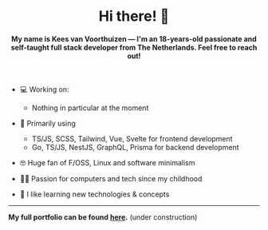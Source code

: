 <h1 align="center">Hi there! 👋</h1>
<h4 align="center">My name is Kees van Voorthuizen — I'm an 18-years-old passionate and self-taught full stack developer from The Netherlands. Feel free to reach out!</h4>

<br>

- 💻 Working on:

  - Nothing in particular at the moment

- 🔭 Primarily using

  - TS/JS, SCSS, Tailwind, Vue, Svelte for frontend development
  - Go, TS/JS, NestJS, GraphQL, Prisma for backend development

- 🤓 Huge fan of F/OSS, Linux and software minimalism

- 👨‍💻 Passion for computers and tech since my childhood

- 📖 I like learning new technologies & concepts

---

**My full portfolio can be found [here](https://keesvv.nl).** (under construction)
